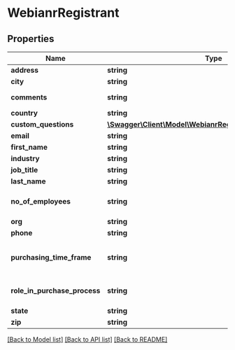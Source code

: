 # WebianrRegistrant

## Properties
Name | Type | Description | Notes
------------ | ------------- | ------------- | -------------
**address** | **string** | Registrant&#39;s address. | [optional] 
**city** | **string** | Registrant&#39;s city. | [optional] 
**comments** | **string** | A field that allows registrants to provide any questions or comments that they might have. | [optional] 
**country** | **string** | Registrant&#39;s country. | [optional] 
**custom_questions** | [**\Swagger\Client\Model\WebianrRegistrantCustomQuestions[]**](WebianrRegistrantCustomQuestions.md) | Custom questions. | [optional] 
**email** | **string** | A valid email address of the registrant. | 
**first_name** | **string** | Registrant&#39;s first name. | 
**industry** | **string** | Registrant&#39;s Industry. | [optional] 
**job_title** | **string** | Registrant&#39;s job title. | [optional] 
**last_name** | **string** | Registrant&#39;s last name. | 
**no_of_employees** | **string** | Number of Employees:&lt;br&gt;&#x60;1-20&#x60;&lt;br&gt;&#x60;21-50&#x60;&lt;br&gt;&#x60;51-100&#x60;&lt;br&gt;&#x60;101-500&#x60;&lt;br&gt;&#x60;500-1,000&#x60;&lt;br&gt;&#x60;1,001-5,000&#x60;&lt;br&gt;&#x60;5,001-10,000&#x60;&lt;br&gt;&#x60;More than 10,000&#x60; | [optional] 
**org** | **string** | Registrant&#39;s Organization. | [optional] 
**phone** | **string** | Registrant&#39;s Phone number. | [optional] 
**purchasing_time_frame** | **string** | This field can be included to gauge interest of webinar attendees towards buying your product or service.  Purchasing Time Frame:&lt;br&gt;&#x60;Within a month&#x60;&lt;br&gt;&#x60;1-3 months&#x60;&lt;br&gt;&#x60;4-6 months&#x60;&lt;br&gt;&#x60;More than 6 months&#x60;&lt;br&gt;&#x60;No timeframe&#x60; | [optional] 
**role_in_purchase_process** | **string** | Role in Purchase Process:&lt;br&gt;&#x60;Decision Maker&#x60;&lt;br&gt;&#x60;Evaluator/Recommender&#x60;&lt;br&gt;&#x60;Influencer&#x60;&lt;br&gt;&#x60;Not involved&#x60; | [optional] 
**state** | **string** | Registrant&#39;s State/Province. | [optional] 
**zip** | **string** | Registrant&#39;s Zip/Postal Code. | [optional] 

[[Back to Model list]](../README.md#documentation-for-models) [[Back to API list]](../README.md#documentation-for-api-endpoints) [[Back to README]](../README.md)


